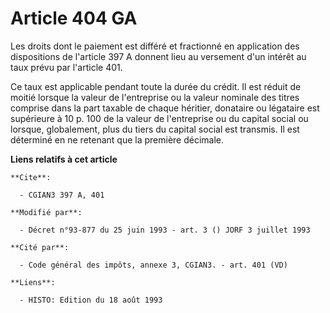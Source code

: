 # Article 404 GA

Les droits dont le paiement est différé et fractionné en application des dispositions de l'article 397 A donnent lieu au
versement d'un intérêt au taux prévu par l'article 401.

Ce taux est applicable pendant toute la durée du crédit. Il est réduit de moitié lorsque la valeur de l'entreprise ou la
valeur nominale des titres comprise dans la part taxable de chaque héritier, donataire ou légataire est supérieure à 10 p.
100 de la valeur de l'entreprise ou du capital social ou lorsque, globalement, plus du tiers du capital social est transmis.
Il est déterminé en ne retenant que la première décimale.

**Liens relatifs à cet article**

	**Cite**:

	  - CGIAN3 397 A, 401

	**Modifié par**:

	  - Décret n°93-877 du 25 juin 1993 - art. 3 () JORF 3 juillet 1993

	**Cité par**:

	  - Code général des impôts, annexe 3, CGIAN3. - art. 401 (VD)

	**Liens**:

	  - HISTO: Edition du 18 août 1993
